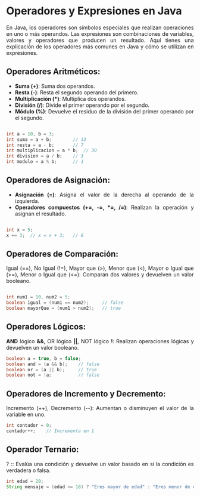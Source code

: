 <div align="justify">

# Operadores y Expresiones en Java

En Java, los operadores son símbolos especiales que realizan operaciones en uno o más operandos. Las expresiones son combinaciones de variables, valores y operadores que producen un resultado. Aquí tienes una explicación de los operadores más comunes en Java y cómo se utilizan en expresiones.

## Operadores Aritméticos:

- __Suma (+)__: Suma dos operandos.
- __Resta (-)__: Resta el segundo operando del primero.
- __Multiplicación (*)__: Multiplica dos operandos.
- __División (/)__: Divide el primer operando por el segundo.
- __Módulo (%)__: Devuelve el residuo de la división del primer operando por el segundo.

```java

int a = 10, b = 3;
int suma = a + b;        // 13
int resta = a - b;       // 7
int multiplicacion = a * b;  // 30
int division = a / b;    // 3
int modulo = a % b;      // 1
```

## Operadores de Asignación:

- __Asignación (=)__: Asigna el valor de la derecha al operando de la izquierda.
- __Operadores compuestos (+=, -=, *=, /=)__: Realizan la operación y asignan el resultado.

```java

int x = 5;
x += 3;  // x = x + 3;   // 8
```

## Operadores de Comparación:

Igual (==), No Igual (!=), Mayor que (>), Menor que (<), Mayor o Igual que (>=), Menor o Igual que (<=): Comparan dos valores y devuelven un valor booleano.

```java

int num1 = 10, num2 = 5;
boolean igual = (num1 == num2);     // false
boolean mayorQue = (num1 > num2);   // true
```

## Operadores Lógicos:

__AND__ lógico __&&__, OR lógico __||__, NOT lógico __!__: Realizan operaciones lógicas y devuelven un valor booleano.

```java
boolean a = true, b = false;
boolean and = (a && b);    // false
boolean or = (a || b);     // true
boolean not = !a;          // false
```

## Operadores de Incremento y Decremento:

Incremento (++), Decremento (--): Aumentan o disminuyen el valor de la variable en uno.

```java
int contador = 0;
contador++;    // Incrementa en 1
```

## Operador Ternario:

? :: Evalúa una condición y devuelve un valor basado en si la condición es verdadera o falsa.

```java
int edad = 20;
String mensaje = (edad >= 18) ? "Eres mayor de edad" : "Eres menor de edad";
```
</div>